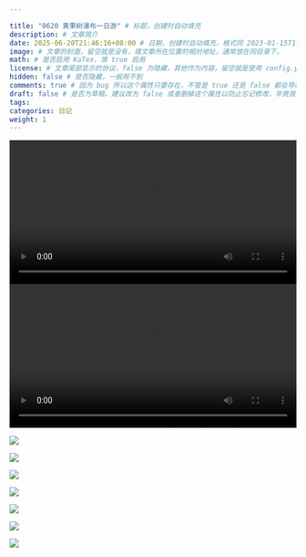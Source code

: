 ```yaml
---

title: "0620 黄果树瀑布一日游" # 标题，创建时自动填充
description: # 文章简介
date: 2025-06-20T21:46:16+08:00 # 日期，创建时自动填充，格式同 2023-01-15T12:00:00+08:00
image: # 文章的封面，留空就是没有，填文章所在位置的相对地址，通常放在同目录下，
math: # 是否启用 KaTex，填 true 启用
license: # 文章尾部显示的协议，false 为隐藏，其他作为内容，留空就是使用 config.yaml 里默认的
hidden: false # 是否隐藏，一般用不到
comments: true # 因为 bug 所以这个属性只要存在，不管是 true 还是 false 都会导致回复无法显示，需要删掉
draft: false # 是否为草稿，建议改为 false 或者删掉这个属性以防止忘记修改，毕竟我们一般都是写好了才部署到服务器上
tags: 
categories: 日记
weight: 1 
---
```


<video controls width="100%">
  <source src="1.mp4" type="video/mp4">
  您的浏览器不支持 video 标签。
</video>

<video controls width="100%">
  <source src="2.mp4" type="video/mp4">
  您的浏览器不支持 video 标签。
</video>


![](1.jpg)

![](2.jpg)

![](3.jpg)

![](4.jpg)

![](5.jpg)

![](6.jpg)

![](7.jpg)

